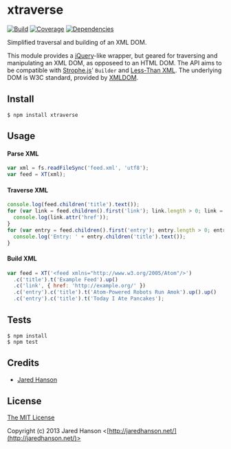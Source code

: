 # xtraverse

[![Build](https://travis-ci.org/jaredhanson/node-xtraverse.png)](http://travis-ci.org/jaredhanson/node-xtraverse)
[![Coverage](https://coveralls.io/repos/jaredhanson/node-xtraverse/badge.png)](https://coveralls.io/r/jaredhanson/node-xtraverse)
[![Dependencies](https://david-dm.org/jaredhanson/node-xtraverse.png)](http://david-dm.org/jaredhanson/node-xtraverse)


Simplified traversal and building of an XML DOM.

This module provides a [jQuery](http://jquery.com/)-like wrapper, but geared for
traversing and manipulating an XML DOM, as opposeed to an HTML DOM.  The API
aims to be compatible with [Strophe.js](https://github.com/strophe/strophejs)'
`Builder` and [Less-Than XML](https://github.com/astro/ltx).  The underlying DOM
is W3C standard, provided by [XMLDOM](https://github.com/jindw/xmldom).

## Install

    $ npm install xtraverse

## Usage

#### Parse XML

```javascript
var xml = fs.readFileSync('feed.xml', 'utf8');
var feed = XT(xml);
```

#### Traverse XML

```javascript
console.log(feed.children('title').text());
for (var link = feed.children().first('link'); link.length > 0; link = link.next('link')) {
  console.log(link.attr('href'));
}
for (var entry = feed.children().first('entry'); entry.length > 0; entry = entry.next('entry')) {
  console.log('Entry: ' + entry.children('title').text());
}
```

#### Build XML

```javascript
var feed = XT('<feed xmlns="http://www.w3.org/2005/Atom"/>')
  .c('title').t('Example Feed').up()
  .c('link', { href: 'http://example.org/' })
  .c('entry').c('title').t('Atom-Powered Robots Run Amok').up().up()
  .c('entry').c('title').t('Today I Ate Pancakes');
```

## Tests

    $ npm install
    $ npm test

## Credits

  - [Jared Hanson](http://github.com/jaredhanson)

## License

[The MIT License](http://opensource.org/licenses/MIT)

Copyright (c) 2013 Jared Hanson <[http://jaredhanson.net/](http://jaredhanson.net/)>
